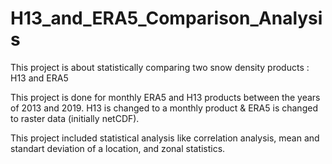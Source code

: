 # H13_and_ERA5_Comparison_Analysis
This project is about statistically comparing two snow density products : H13 and ERA5

This project is done for monthly ERA5 and H13 products between the years of 2013 and 2019. H13 is changed to a monthly product & ERA5 is changed to raster data (initially netCDF).

This project included statistical analysis like correlation analysis, mean and standart deviation of a location, and zonal statistics.
